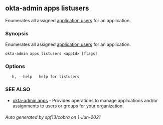 ## okta-admin apps listusers

Enumerates all assigned [application users](#application-user-model) for an application.

### Synopsis

Enumerates all assigned [application users](#application-user-model) for an application.

```
okta-admin apps listusers <appId> [flags]
```

### Options

```
  -h, --help   help for listusers
```

### SEE ALSO

* [okta-admin apps](okta-admin_apps.md)	 - Provides operations to manage applications and/or assignments to users or groups for your organization.

###### Auto generated by spf13/cobra on 1-Jun-2021
